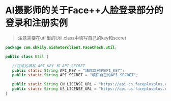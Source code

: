 # AI摄影师的关于Face++人脸登录部分的登录和注册实例

> 注意需要在util里的Util.class中填写自己的key和secret

```java
package com.skkily.aishoterclient.FaceCheck.util;

public class Util {

   //在这边填写 API_KEY 和 API_SECRET
   public static String API_KEY = "填你自己的API_KEY";
   public static String API_SECRET = "填你自己的API_SECRET";

   public static String CN_LICENSE_URL = "https://api-cn.faceplusplus.com/sdk/v3/auth";
   public static String US_LICENSE_URL = "https://api-us.faceplusplus.com/sdk/v3/auth";
}
```
